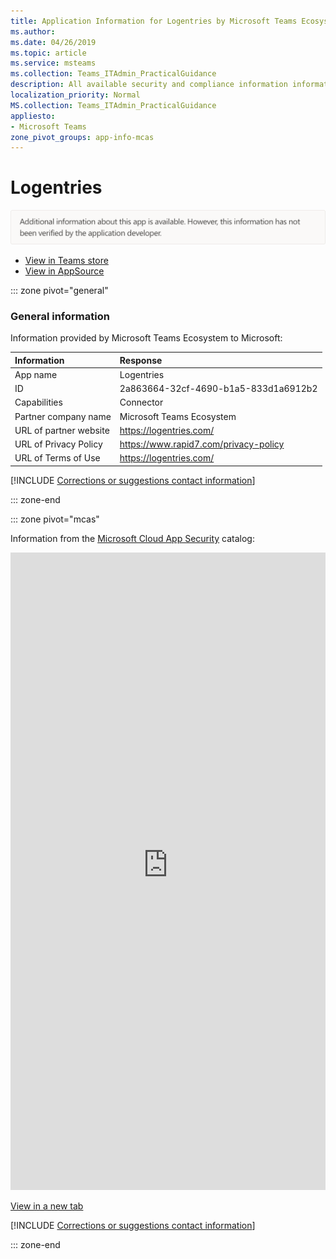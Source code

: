 ```yaml
---
title: Application Information for Logentries by Microsoft Teams Ecosystem
ms.author: 
ms.date: 04/26/2019
ms.topic: article
ms.service: msteams
ms.collection: Teams_ITAdmin_PracticalGuidance
description: All available security and compliance information information for Logentries, its data handling policies, its Microsoft Cloud App Security app catalog information, and security/compliance information in the CSA STAR registry.
localization_priority: Normal
MS.collection: Teams_ITAdmin_PracticalGuidance
appliesto:
- Microsoft Teams
zone_pivot_groups: app-info-mcas
---
```

# Logentries

<p></p><img alt="Non-attested image" src="./images/unattested.png" width="650"/>

* <a href="https://teams.microsoft.com/l/app/2a863664-32cf-4690-b1a5-833d1a6912b2" target="_blank">View in Teams store</a>
* <a href="https://appsource.microsoft.com/en-us/product/office/WA104381601" target="_blank">View in AppSource</a>

::: zone pivot="general"

### General information

Information provided by Microsoft Teams Ecosystem to Microsoft:

| **Information** | **Response** |
|:----------------|:-------------|
| App name | Logentries |
| ID | 2a863664-32cf-4690-b1a5-833d1a6912b2 |
| Capabilities | Connector |
| Partner company name | Microsoft Teams Ecosystem |
| URL of partner website | <https://logentries.com/> |
| URL of Privacy Policy | <https://www.rapid7.com/privacy-policy> |
| URL of Terms of Use | <https://logentries.com/> |

 [!INCLUDE [Corrections or suggestions contact information](./includes/corrections-or-suggestions.md)]

::: zone-end


::: zone pivot="mcas"

Information from the [Microsoft Cloud App Security](https://www.microsoft.com/en-us/enterprise-mobility-security/cloud-app-security) catalog:

<iframe height='1020' title='Microsoft Cloud App Security Information' src='https://3ca685143b5b46b4b0e5266dadf2e97c.codepen.website/#/dashboard/26428' frameborder='no'  style='width: 100%;'></iframe>

<a href="https://3ca685143b5b46b4b0e5266dadf2e97c.codepen.website/#/dashboard/26428" target="_blank">View in a new tab</a>

[!INCLUDE [Corrections or suggestions contact information](./includes/corrections-or-suggestions.md)]

::: zone-end

